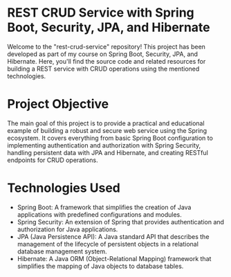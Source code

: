 # REST CRUD Service with Spring Boot, Security, JPA, and Hibernate

Welcome to the "rest-crud-service" repository! 
This project has been developed as part of my course on Spring Boot, Security, JPA, and Hibernate. 
Here, you'll find the source code and related resources for building a REST service with CRUD operations using the mentioned technologies.

# Project Objective

The main goal of this project is to provide a practical and educational example of building a robust and secure web service using the Spring ecosystem. It covers everything from basic Spring Boot configuration to implementing authentication and authorization with Spring Security, handling persistent data with JPA and Hibernate, and creating RESTful endpoints for CRUD operations.

# Technologies Used
- Spring Boot: A framework that simplifies the creation of Java applications with predefined configurations and modules.
- Spring Security: An extension of Spring that provides authentication and authorization for Java applications.
- JPA (Java Persistence API): A Java standard API that describes the management of the lifecycle of persistent objects in a relational database management system.
- Hibernate: A Java ORM (Object-Relational Mapping) framework that simplifies the mapping of Java objects to database tables.